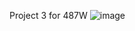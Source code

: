 Project 3 for 487W
![image](https://github.com/bmg5861/project3-487/assets/129546481/b96b4550-cd99-4ca4-b5c4-42282be1fa27)
